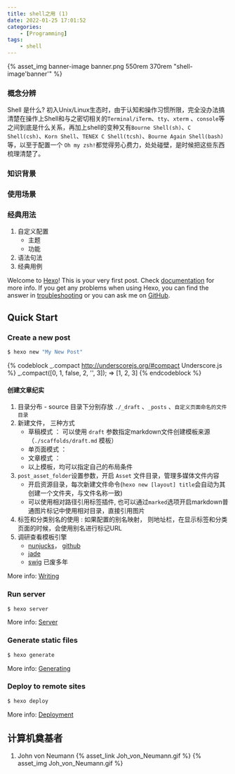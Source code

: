 ```yaml
---
title: shell之用 (1)
date: 2022-01-25 17:01:52
categories:
    - [Programming]
tags:
    - shell
---
```


{% asset_img banner-image banner.png 550rem 370rem "shell-image'banner'" %}

### 概念分辨
Shell 是什么? 初入Unix/Linux生态时，由于认知和操作习惯所限，完全没办法搞清楚在操作上Shell和与之密切相关的`Terminal/iTerm`、`tty`、`xterm` 、`console`等之间到底是什么关系，再加上shell的变种又有`Bourne Shell(sh)`、`C Shell(csh)`、`Korn Shell`、`TENEX C Shell(tcsh)`、`Bourne Again Shell(bash)`等，以至于配置一个 `Oh my zsh!`都觉得劳心费力，处处碰壁，是时候把这些东西梳理清楚了。

<!-- more -->

### 知识背景



### 使用场景


### 经典用法
1. 自定义配置
   - 主题
   - 功能
2. 语法句法
3. 经典用例




Welcome to [Hexo](https://hexo.io/)! This is your very first post. Check [documentation](https://hexo.io/docs/) for more info. If you get any problems when using Hexo, you can find the answer in [troubleshooting](https://hexo.io/docs/troubleshooting.html) or you can ask me on [GitHub](https://github.com/hexojs/hexo/issues).
### 

## Quick Start

### Create a new post

``` bash
$ hexo new "My New Post"
```

{% codeblock _.compact http://underscorejs.org/#compact Underscore.js %}
_.compact([0, 1, false, 2, '', 3]);
=> [1, 2, 3]
{% endcodeblock %}

#### 创建文章纪实

1. 目录分布 - source 目录下分别存放 `./_draft` 、`_posts` 、`自定义页面命名的文件目录`
2. 新建文件， 三种方式
   - 草稿模式 ： 可以使用 `draft` 参数指定markdown文件创建模板来源（`./scaffolds/draft.md` 模板）
   - 单页面模式 ： 
   - 文章模式 ：
   - 以上模板，均可以指定自己的布局条件
3. `post_asset_folder`设置参数，开启 `Asset` 文件目录，管理多媒体文件内容
   - 开启资源目录，每次新建文件命令(`hexo new [layout] title`会自动为其创建一个文件夹，与文件名称一致)
   - 可以使用相对路径引用标签插件, 也可以通过`marked`选项开启markdown普通图片标记中使用相对目录，直接引用图片
4. 标签和分类别名的使用 : 如果配置的别名映射， 则地址栏，在显示标签和分类页面的时候，会使用别名进行标记URL
5. 调研查看模板引擎
   - [nunjucks](https://mozilla.github.io/nunjucks/)， [github](https://github.com/mozilla/nunjucks)
   - [jade]()
   - [swig]() 已废多年

More info: [Writing](https://hexo.io/docs/writing.html)

### Run server

``` bash
$ hexo server
```

More info: [Server](https://hexo.io/docs/server.html)

### Generate static files

``` bash
$ hexo generate
```

More info: [Generating](https://hexo.io/docs/generating.html)

### Deploy to remote sites

``` bash
$ hexo deploy
```

More info: [Deployment](https://hexo.io/docs/one-command-deployment.html)



## 计算机奠基者

1. John von Neumann
{% asset_link Joh_von_Neumann.gif %}
{% asset_img Joh_von_Neumann.gif %}